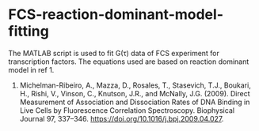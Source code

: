 # FCS-reaction-dominant-model-fitting
The MATLAB script is used to fit G(τ) data of FCS experiment for transcription factors.
The equations used are based on reaction dominant model in ref 1.

1. Michelman-Ribeiro, A., Mazza, D., Rosales, T., Stasevich, T.J., Boukari, H., Rishi, V., Vinson, C., Knutson, J.R., and McNally, J.G. (2009). Direct Measurement of Association and Dissociation Rates of DNA Binding in Live Cells by Fluorescence Correlation Spectroscopy. Biophysical Journal 97, 337–346. https://doi.org/10.1016/j.bpj.2009.04.027.
